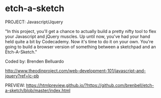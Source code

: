 # etch-a-sketch

PROJECT: Javascript/Jquery 

"In this project, you'll get a chance to actually build a pretty nifty tool to flex your Javascript and jQuery muscles. Up until now, you've had your hand held quite a bit by Codecademy. Now it's time to do it on your own. You're going to build a browser version of something between a sketchpad and an Etch-A-Sketch."

Coded by: Brenden Belluardo

http://www.theodinproject.com/web-development-101/javascript-and-jquery?ref=lc-pb

PREVIEW: https://htmlpreview.github.io/?https://github.com/brenbell/etch-a-sketch/blob/master/index.html
